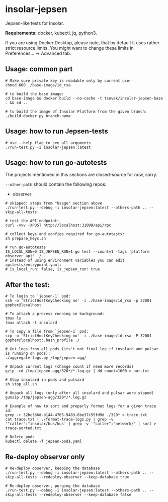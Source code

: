 # insolar-jepsen

Jepsen-like tests for Insolar.

**Requirements:** docker, kubectl, jq, python3.

If you are using Docker Desktop, please note, that by default it uses rather strict resource limits. You might want to change these limits in Preferences... -> Advanced tab.

## Usage: common part

```
# Make sure private key is readable only by current user
chmod 600 ./base-image/id_rsa

# to build the base image:
cd base-image && docker build --no-cache -t tsovak/insolar-jepsen-base . && cd ..

# to build the image of Insolar Platform from the given branch:
./build-docker.py branch-name
```

## Usage: how to run Jepsen-tests

```
# use --help flag to see all arguments
./run-test.py -i insolar-jepsen:latest
```

## Usage: how to run go-autotests

The projects mentioned in this sections are closed-source for now, sorry.

`--other-path` should contain the following repos:

* observer

```
# skipped: steps from "Usage" section above
./run-test.py --debug -i insolar-jepsen:latest --others-path .. --skip-all-tests

# test the API endpoint:
curl -vvv -XPOST http://localhost:31009/api/rpc

# collect keys and configs required for go-autotests:
sh prepare_keys.sh

# run go-autotests
IS_LOCAL_RUN=0 IS_JEPSEN_RUN=1 go test --count=1 -tags 'platform observer_api' ./...
# instead of using environment variables you can edit apitests/entrypoint.yaml:
# is_local_run: false, is_jepsen_run: true
```

## After the test:

```
# To login to `jepsen-1` pod:
ssh -o 'StrictHostKeyChecking no' -i ./base-image/id_rsa -p 32001 gopher@localhost

# To attach a process running in background:
tmux ls
tmux attach -t insolard

# To copy a file from `jepsen-1` pod:
scp -o 'StrictHostKeyChecking no' -i ./base-image/id_rsa -P 32001 gopher@localhost:.bash_profile ./

# Get logs from all pods (its't not final log if insolard and pulsar is running on pods):
./aggregate-logs.py /tmp/jepsen-agg/

# Unpack current logs (change count if need more records)
gzip -cd /tmp/jepsen-agg/320*/*.log.gz | dd count=1000 > out.txt

# Stop insolard in pods and pulsard
sh stop_all.sh

# Unpack all logs (only after all insolard and pulsar were stoped)
gunzip /tmp/jepsen-agg/320*/*.log.gz

# Example of how to sort and properly format logs for a given trace id:
grep -r 32bc366d-b144-4765-9483-6be37c55fd9d ./320* > trace.txt
cat trace.txt | ./format-trace-logs.py | grep -v '"caller":"insolar/bus/bus' | grep -v '"caller":"network/' | sort > trace-sorted.txt

# Delete pods
kubectl delete -f jepsen-pods.yaml
```

## Re-deploy observer only

```
# Re-deploy observer, keeping the database
./run-test.py --debug -i insolar-jepsen:latest --others-path .. --skip-all-tests --redeploy-observer --keep-database true

# Re-deploy observer, purging the database
./run-test.py --debug -i insolar-jepsen:latest --others-path .. --skip-all-tests --redeploy-observer --keep-database false
```
